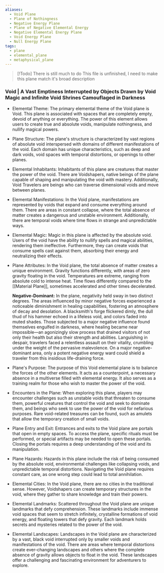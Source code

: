 ```yaml
---
aliases:
  - Void Plane
  - Plane of Nothingness
  - Negative Energy Plane
  - Plane of Negative Elemental Energy
  - Negative Elemental Energy Plane
  - Void Energy Plane
  - Null Energy Plane
tags:
  - plane
  - elemental_plane
  - metaphysical_plane
---
```

> [!Todo] There is still much to do
> This file is unfinished, I need to make this plane match it's broad description

### Void | A Vast Emptiness Interrupted by Objects Drawn by Void Magic and Infinite Void Shrines Camouflaged in Darkness

- Elemental Theme:
	The primary elemental theme of the Void plane is Void. This plane is associated with spaces that are completely empty, devoid of anything or everything. The power of this element allows users to create true and absolute voids, manipulate nothingness, and nullify magical powers.

- Plane Structure:
	The plane's structure is characterized by vast regions of absolute void interspersed with domains of different manifestations of the void. Each domain has unique characteristics, such as deep and dark voids, void spaces with temporal distortions, or openings to other planes.

- Elemental Inhabitants:
	Inhabitants of this plane are creatures that master the power of the void. There are Voidshapers, native beings of the plane capable of shaping and manipulating the void with mastery. Additionally, Void Travelers are beings who can traverse dimensional voids and move between planes.

- Elemental Manifestations:
	In the Void plane, manifestations are represented by voids that expand and consume everything around them. There are areas in constant collapse, where the total absence of matter creates a dangerous and unstable environment. Additionally, there are temporal voids where time flows in strange and unpredictable ways.

- Elemental Magic:
	Magic in this plane is affected by the absolute void. Users of the void have the ability to nullify spells and magical abilities, rendering them ineffective. Furthermore, they can create voids that consume spells cast against them, absorbing their energy and neutralizing their effects.

- Plane Attributes:
	In the Void plane, the total absence of matter creates a unique environment. Gravity functions differently, with areas of zero gravity floating in the void. Temperatures are extreme, ranging from absolute cold to intense heat. Time flows differently compared to the [[Material Plane]], sometimes accelerated and other times decelerated.
	
	**Negative-Dominant:** In the plane, negativity held sway in two distinct degrees. The areas influenced by minor negative forces experienced a noticeable diminishment in healing capabilities, fostering an atmosphere of decay and desolation. A blacksmith's forge flickered dimly, the dull thud of his hammer echoed in a lifeless void, and colors faded into muted shades. Those subjected to a major negative influence found themselves engulfed in darkness, where healing became near impossible—an agonizingly slow process that drained visitors of not only their health but also their strength and abilities. Languishing in despair, travelers faced a relentless assault on their vitality, crumbling under the weight of the pervasive malevolence. On a major negative-dominant area, only a potent negative energy ward could shield a traveler from this insidious life-draining force.

- Plane's Purpose:
	The purpose of this Void elemental plane is to balance the forces of the other elements. It acts as a counterpoint, a necessary absence in a multiverse filled with elemental energy. It also serves as a training realm for those who wish to master the power of the void.

- Encounters in the Plane:
	When exploring this plane, players may encounter challenges such as unstable voids that threaten to consume them, powerful creatures that control the void and seek to dominate them, and beings who seek to use the power of the void for nefarious purposes. Rare void-related treasures can be found, such as amulets that allow the temporary creation of small voids.

- Plane Entry and Exit:
	Entrances and exits to the Void plane are portals that open in empty spaces. To access the plane, specific rituals must be performed, or special artifacts may be needed to open these portals. Closing the portals requires a deep understanding of the void and its manipulation.

- Plane Hazards:
	Hazards in this plane include the risk of being consumed by the absolute void, environmental challenges like collapsing voids, and unpredictable temporal distortions. Navigating the Void plane requires constant care, as one wrong step could lead to total annihilation.

- Elemental Cities:
	In the Void plane, there are no cities in the traditional sense. However, Voidshapers can create temporary structures in the void, where they gather to share knowledge and train their powers.

- Elemental Landmarks:
	Scattered throughout the Void plane are unique landmarks that defy comprehension. These landmarks include immense void spaces that seem to stretch infinitely, crystalline formations of void energy, and floating towers that defy gravity. Each landmark holds secrets and mysteries related to the power of the void.

- Elemental Landscapes:
	Landscapes in the Void plane are characterized by a vast, black void interrupted only by smaller voids and manifestations of the void. There are areas where temporal distortions create ever-changing landscapes and others where the complete absence of gravity allows objects to float in the void. These landscapes offer a challenging and fascinating environment for adventurers to explore.